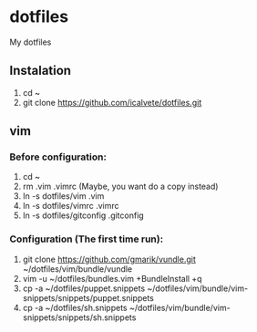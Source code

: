 # dotfiles

My dotfiles

## Instalation

1. cd ~
2. git clone https://github.com/icalvete/dotfiles.git

## vim

### Before configuration:

1. cd ~
2. rm .vim .vimrc (Maybe, you want do a copy instead)
3. ln -s dotfiles/vim .vim
4. ln -s dotfiles/vimrc .vimrc
5. ln -s dotfiles/gitconfig .gitconfig

### Configuration (The first time run):

1. git clone https://github.com/gmarik/vundle.git ~/dotfiles/vim/bundle/vundle
2. vim -u ~/dotfiles/bundles.vim +BundleInstall +q
3. cp -a ~/dotfiles/puppet.snippets ~/dotfiles/vim/bundle/vim-snippets/snippets/puppet.snippets
4. cp -a ~/dotfiles/sh.snippets ~/dotfiles/vim/bundle/vim-snippets/snippets/sh.snippets
